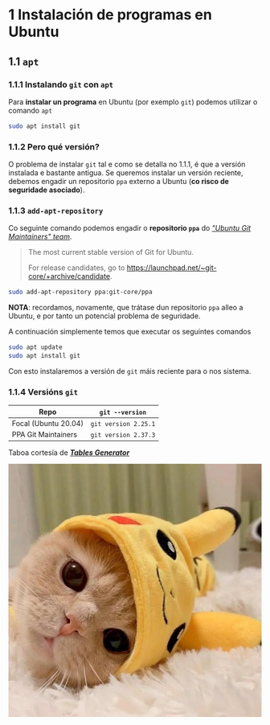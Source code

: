 # 1 Instalación de programas en Ubuntu

## 1.1 `apt`

### 1.1.1 Instalando `git` con `apt`

Para **instalar un programa** en Ubuntu (por exemplo `git`) podemos utilizar o comando `apt`

```sh
sudo apt install git
```

### 1.1.2 Pero qué versión?

O problema de instalar `git` tal e como se detalla no 1.1.1, é que a versión instalada e bastante antigua. Se queremos instalar un versión reciente, debemos engadir un repositorio `ppa` externo a Ubuntu (**co risco de seguridade asociado**).

### 1.1.3 `add-apt-repository`

Co seguinte comando podemos engadir o **repositorio `ppa`** do [_"Ubuntu Git Maintainers" team_](https://launchpad.net/~git-core/+archive/ubuntu/ppa).

> The most current stable version of Git for Ubuntu.
>
> For release candidates, go to https://launchpad.net/~git-core/+archive/candidate.

```sh
sudo add-apt-repository ppa:git-core/ppa
```

**NOTA**: recordamos, novamente, que trátase dun repositorio `ppa` alleo a Ubuntu, e por tanto un potencial problema de seguridade.

A continuación simplemente temos que executar os seguintes comandos

```sh
sudo apt update
sudo apt install git
```

Con esto instalaremos a versión de `git` máis reciente para o nos sistema.

### 1.1.4 Versións `git`

| Repo                 | `git --version`      |
|----------------------|----------------------|
| Focal (Ubuntu 20.04) | `git version 2.25.1` |
| PPA Git Maintainers  | `git version 2.37.3` |

Taboa cortesía de [**_Tables Generator_**](https://www.tablesgenerator.com/markdown_tables)

![Cute Cat](./img/cute_cat.jpeg)


